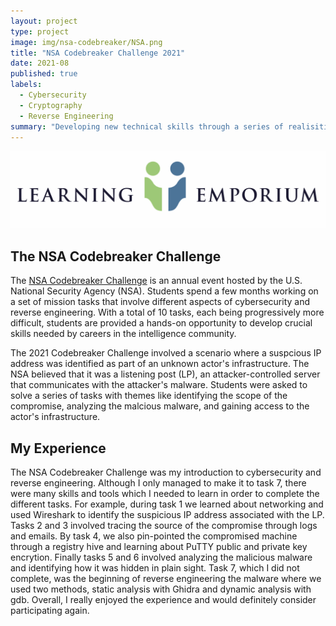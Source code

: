 ```yaml
---
layout: project
type: project
image: img/nsa-codebreaker/NSA.png
title: "NSA Codebreaker Challenge 2021"
date: 2021-08
published: true
labels:
  - Cybersecurity
  - Cryptography
  - Reverse Engineering
summary: "Developing new technical skills through a series of realisitic missions."
---
```


<img class="img-fluid" src="../img/math-tutoring/learning-emporium-2.png">

## The NSA Codebreaker Challenge

The [NSA Codebreaker Challenge](https://nsa-codebreaker.org/home) is an annual event hosted by the U.S. National Security Agency (NSA). Students spend a few months working on a set of mission tasks that involve different aspects of cybersecurity and reverse engineering. With a total of 10 tasks, each being progressively more difficult, students are provided a hands-on opportunity to develop crucial skills needed by careers in the intelligence community. 

The 2021 Codebreaker Challenge involved a scenario where a suspcious IP address was identified as part of an unknown actor's infrastructure. The NSA believed that it was a listening post (LP), an attacker-controlled server that communicates with the attacker's malware. Students were asked to solve a series of tasks with themes like identifying the scope of the compromise, analyzing the malcious malware, and gaining access to the actor's infrastructure. 

## My Experience
The NSA Codebreaker Challenge was my introduction to cybersecurity and reverse engineering. Although I only managed to make it to task 7, there were many skills and tools which I needed to learn in order to complete the different tasks. For example, during task 1 we learned about networking and used Wireshark to identify the suspicious IP address associated with the LP. Tasks 2 and 3 involved tracing the source of the compromise through logs and emails. By task 4, we also pin-pointed the compromised machine through a registry hive and learning about PuTTY public and private key encrytion. Finally tasks 5 and 6 involved analyzing the malicious malware and identifying how it was hidden in plain sight. Task 7, which I did not complete, was the beginning of reverse engineering the malware where we used two methods, static analysis with Ghidra and dynamic analysis with gdb. Overall, I really enjoyed the experience and would definitely consider participating again.

